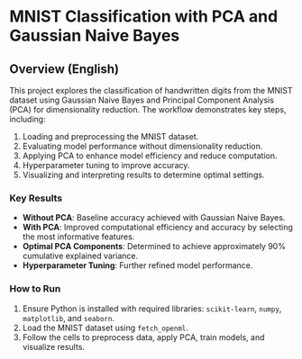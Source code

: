 # MNIST Classification with PCA and Gaussian Naive Bayes

## Overview (English)
This project explores the classification of handwritten digits from the MNIST dataset using Gaussian Naive Bayes and Principal Component Analysis (PCA) for dimensionality reduction. The workflow demonstrates key steps, including:

1. Loading and preprocessing the MNIST dataset.
2. Evaluating model performance without dimensionality reduction.
3. Applying PCA to enhance model efficiency and reduce computation.
4. Hyperparameter tuning to improve accuracy.
5. Visualizing and interpreting results to determine optimal settings.

### Key Results
- **Without PCA**: Baseline accuracy achieved with Gaussian Naive Bayes.
- **With PCA**: Improved computational efficiency and accuracy by selecting the most informative features.
- **Optimal PCA Components**: Determined to achieve approximately 90% cumulative explained variance.
- **Hyperparameter Tuning**: Further refined model performance.

### How to Run
1. Ensure Python is installed with required libraries: `scikit-learn`, `numpy`, `matplotlib`, and `seaborn`.
2. Load the MNIST dataset using `fetch_openml`.
3. Follow the cells to preprocess data, apply PCA, train models, and visualize results.
